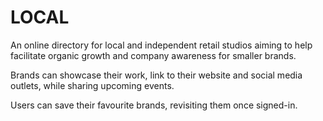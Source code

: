 # LOCAL

An online directory for local and independent retail studios aiming to help facilitate organic growth and company awareness for smaller brands.

Brands can showcase their work, link to their website and social media outlets, while sharing upcoming events. 

Users can save their favourite brands, revisiting them once signed-in.


